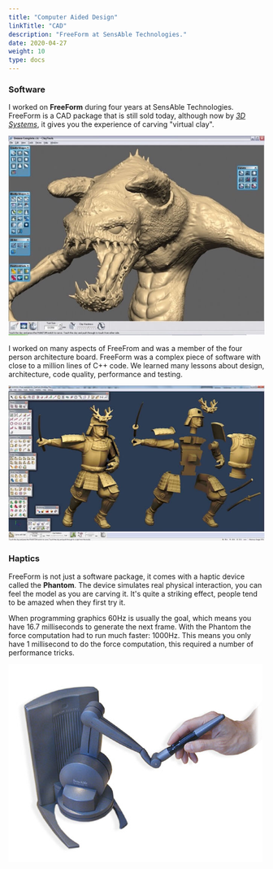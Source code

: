 ```yaml
---
title: "Computer Aided Design"
linkTitle: "CAD"
description: "FreeForm at SensAble Technologies."
date: 2020-04-27
weight: 10
type: docs
---
```


### Software

I worked on **FreeForm** during four years at SensAble Technologies. FreeForm is
a CAD package that is still sold today, although now by [*3D
Systems*](https://www.3dsystems.com/software/geomagic-freeform), it gives you
the experience of carving "virtual clay".

![FreeForm Demon](freeform-demon.jpg)

I worked on many aspects of FreeFrom and was a member of the four person
architecture board. FreeForm was a complex piece of software with close to a
million lines of C++ code. We learned many lessons about design, architecture,
code quality, performance and testing.

![FreeForm Model](freeform-model.jpg)

### Haptics

FreeForm is not just a software package, it comes with a haptic device called
the **Phantom**. The device simulates real physical interaction, you can feel
the model as you are carving it. It's quite a striking effect, people tend to be
amazed when they first try it.

When programming graphics 60Hz is usually the goal, which means you have 16.7
milliseconds to generate the next frame. With the Phantom the force computation
had to run much faster: 1000Hz. This means you only have 1 millisecond to do the
force computation, this required a number of performance tricks.

![Phantom](phantom.jpg)

